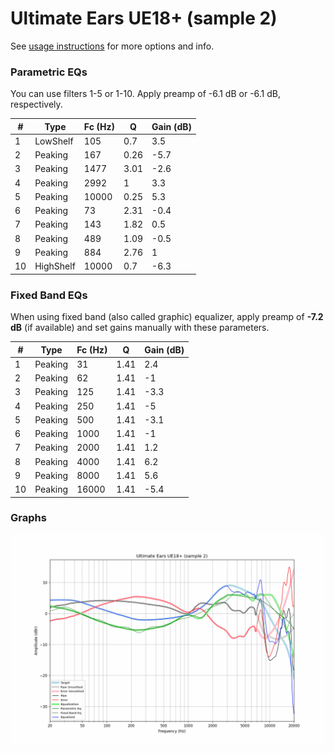 # Ultimate Ears UE18+ (sample 2)
See [usage instructions](https://github.com/jaakkopasanen/AutoEq#usage) for more options and info.

### Parametric EQs
You can use filters 1-5 or 1-10. Apply preamp of -6.1 dB or -6.1 dB, respectively.

|   # | Type      |   Fc (Hz) |    Q |   Gain (dB) |
|-----|-----------|-----------|------|-------------|
|   1 | LowShelf  |       105 | 0.7  |         3.5 |
|   2 | Peaking   |       167 | 0.26 |        -5.7 |
|   3 | Peaking   |      1477 | 3.01 |        -2.6 |
|   4 | Peaking   |      2992 | 1    |         3.3 |
|   5 | Peaking   |     10000 | 0.25 |         5.3 |
|   6 | Peaking   |        73 | 2.31 |        -0.4 |
|   7 | Peaking   |       143 | 1.82 |         0.5 |
|   8 | Peaking   |       489 | 1.09 |        -0.5 |
|   9 | Peaking   |       884 | 2.76 |         1   |
|  10 | HighShelf |     10000 | 0.7  |        -6.3 |

### Fixed Band EQs
When using fixed band (also called graphic) equalizer, apply preamp of **-7.2 dB** (if available) and set gains manually with these parameters.

|   # | Type    |   Fc (Hz) |    Q |   Gain (dB) |
|-----|---------|-----------|------|-------------|
|   1 | Peaking |        31 | 1.41 |         2.4 |
|   2 | Peaking |        62 | 1.41 |        -1   |
|   3 | Peaking |       125 | 1.41 |        -3.3 |
|   4 | Peaking |       250 | 1.41 |        -5   |
|   5 | Peaking |       500 | 1.41 |        -3.1 |
|   6 | Peaking |      1000 | 1.41 |        -1   |
|   7 | Peaking |      2000 | 1.41 |         1.2 |
|   8 | Peaking |      4000 | 1.41 |         6.2 |
|   9 | Peaking |      8000 | 1.41 |         5.6 |
|  10 | Peaking |     16000 | 1.41 |        -5.4 |

### Graphs
![](./Ultimate%20Ears%20UE18+%20(sample%202).png)
